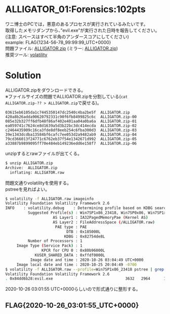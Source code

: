 # ALLIGATOR_01:Forensics:102pts
ワニ博士のPCでは，悪意のあるプロセスが実行されているみたいです。  
取得したメモリダンプから、”evil.exe”が実行された日時を報告してください。  
(注意: スペースはすべて半角のアンダースコアにしてください)  
example: FLAG{1234-56-78_99:99:99_UTC+0000}  
問題ファイル: [ALLIGATOR.zip](https://mega.nz/file/dHZWkTzA#9a-yHID2Fg_upTaVmYKhO_3-gu7Q0JbLiw-HSfarQyU) (ミラー: [ALLIGATOR.zip](https://drive.google.com/file/d/1yb6Ojbl7xkgRYU-4DgNi-0iJWT6jO2uW/view?usp=sharing))  
推奨ツール: [volatility](https://github.com/volatilityfoundation/volatility)  

# Solution
ALLIGATOR.zipをダウンロードできる。  
※ファイルサイズの問題でALLIGATOR.zipを分割している(`cat ALLIGATOR.zip-?? > ALLIGATOR.zip`で戻せる)。  
```text
03615eb6105da1c7445350147dc2540c4ba2be5f  ALLIGATOR.zip
420a8b26adda90620792331c90f6fb8499825c6c  ALLIGATOR.zip-00
085e32b327ff6dfb48f86af402e401aa04a0ba6a  ALLIGATOR.zip-01
ea059741c7624ce8d1639a5d3b22bc3dc414ecda  ALLIGATOR.zip-02
c2464435909c16ca3fde8df8eeb254c6fba300d3  ALLIGATOR.zip-03
39e1343dcdba13584bf6cafc7ee053d2a9482ab9  ALLIGATOR.zip-04
79cd366013f24771c6762eb37f54e1342671d992  ALLIGATOR.zip-05
a33887b9899095ff70e484eb149236edd6e158f7  ALLIGATOR.zip-06
```
unzipするとrawファイルが出てくる。  
```bash
$ unzip ALLIGATOR.zip
Archive:  ALLIGATOR.zip
  inflating: ALLIGATOR.raw
```
問題文通りvolatilityを使用する。  
pstreeを見ればよい。  
```bash
$ volatility -f ALLIGATOR.raw imageinfo
Volatility Foundation Volatility Framework 2.6
INFO    : volatility.debug    : Determining profile based on KDBG search...
          Suggested Profile(s) : Win7SP1x86_23418, Win7SP0x86, Win7SP1x86
                     AS Layer1 : IA32PagedMemoryPae (Kernel AS)
                     AS Layer2 : FileAddressSpace (/ALLIGATOR.raw)
                      PAE type : PAE
                           DTB : 0x185000L
                          KDBG : 0x82754de8L
          Number of Processors : 1
     Image Type (Service Pack) : 1
                KPCR for CPU 0 : 0x80b96000L
             KUSER_SHARED_DATA : 0xffdf0000L
           Image date and time : 2020-10-26 03:04:49 UTC+0000
     Image local date and time : 2020-10-25 20:04:49 -0700
$ volatility -f ALLIGATOR.raw --profile=Win7SP1x86_23418 pstree | grep evil.exe
Volatility Foundation Volatility Framework 2.6
. 0x84dd6b28:evil.exe                                3632   2964      1     21 2020-10-26 03:01:55 UTC+0000
```
2020-10-26 03:01:55 UTC+0000らしいので形式通りに整形する。  

## FLAG{2020-10-26_03:01:55_UTC+0000}